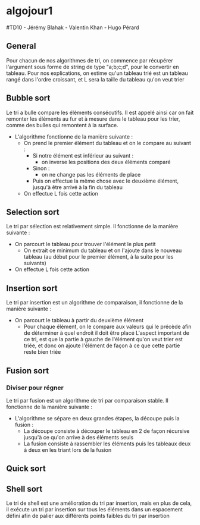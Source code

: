 # algojour1

#TD10 - Jérémy Blahak - Valentin Khan - Hugo Pérard

## General

Pour chacun de nos algorithmes de tri, on commence par récupérer l'argument
sous forme de string de type "a;b;c;d", pour le convertir en tableau.
Pour nos explications, on estime qu'un tableau trié est un tableau 
rangé dans l'ordre croissant, et L sera la taille du tableau qu'on veut trier

## Bubble sort

Le tri a bulle compare les éléments consécutifs. Il est appelé ainsi
car on fait remonter les éléments au fur et à mesure dans le tableau pour
les trier, comme des bulles qui remontent à la surface.
* L'algorithme fonctionne de la manière suivante :
    * On prend le premier élément du tableau et on le compare au suivant :
        * Si notre élément est inférieur au suivant : 
            * on inverse les positions des deux éléments comparé
        * Sinon : 
            * on ne change pas les éléments de place
        * Puis on effectue la même chose avec le deuxième élément, jusqu'à
        être arrivé à la fin du tableau
    * On effectue L fois cette action

## Selection sort

Le tri par sélection est relativement simple. Il fonctionne de la
manière suivante :
* On parcourt le tableau pour trouver l'élément le plus petit
    * On extrait ce minimum du tableau et on l'ajoute dans le nouveau
    tableau (au début pour le premier élément, à la suite pour les suivants)
* On effectue L fois cette action

## Insertion sort

Le tri par insertion est un algorithme de comparaison, il fonctionne
de la manière suivante :
* On parcourt le tableau à partir du deuxième élément
    * Pour chaque élément, on le compare aux valeurs qui le précède 
    afin de déterminer à quel endroit il doit être placé
L'aspect important de ce tri, est que la partie à gauche de l'élément
qu'on veut trier est triée, et donc on ajoute l'élément de façon à ce
que cette partie reste bien triée

## Fusion sort
### Diviser pour régner

Le tri par fusion est un algorithme de tri par comparaison stable. Il
fonctionne de la manière suivante :
* L'algorithme se sépare en deux grandes étapes, la découpe puis la fusion :
    * La découpe consiste à découper le tableau en 2 de façon récursive
    jusqu'à ce qu'on arrive à des éléments seuls
    * La fusion consiste à rassembler les éléments puis les tableaux
    deux à deux en les triant lors de la fusion
    
## Quick sort


## Shell sort

Le tri de shell est une amélioration du tri par insertion, mais
en plus de cela, il exécute un tri par insertion sur tous les 
éléments dans un espacement défini afin de palier aux différents
points faibles du tri par insertion

